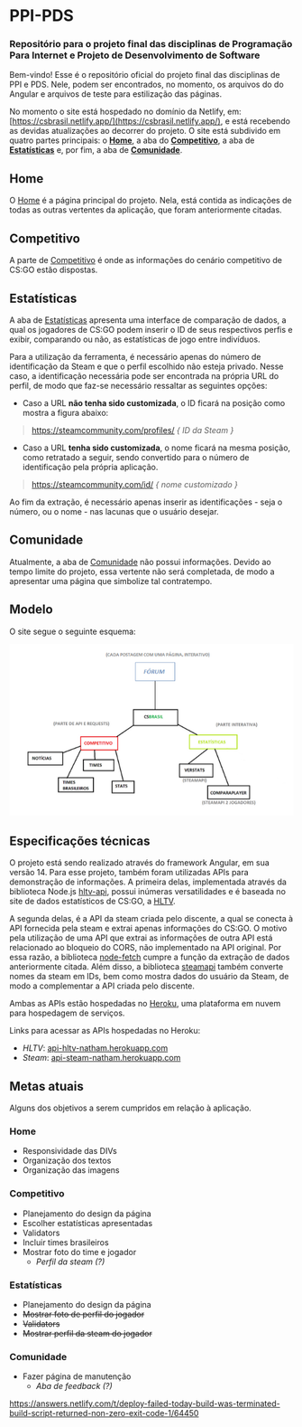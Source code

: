 # PPI-PDS
### Repositório para o projeto final das disciplinas de Programação Para Internet e Projeto de Desenvolvimento de Software

Bem-vindo! Esse é o repositório oficial do projeto final das disciplinas de PPI e PDS. Nele, podem ser encontrados, no momento, os arquivos do do Angular e arquivos de teste para estilização das páginas. 

No momento o site está hospedado no domínio da Netlify, em: [https://csbrasil.netlify.app/](https://csbrasil.netlify.app/), e está recebendo as devidas atualizações ao decorrer do projeto. O site está subdivido em quatro partes principais: o **[Home](https://csbrasil.netlify.app/)**, a aba do **[Competitivo](https://csbrasil.netlify.app/competitivo)**, a aba de **[Estatísticas](https://csbrasil.netlify.app/estatisticas)** e, por fim, a aba de **[Comunidade](https://csbrasil.netlify.app/comunidade)**.

## Home

O [Home](https://csbrasil.netlify.app/) é a página principal do projeto. Nela, está contida as indicações de todas as outras vertentes da aplicação, que foram anteriormente citadas.

## Competitivo

A parte de [Competitivo](https://csbrasil.netlify.app/competitivo) é onde as informações do cenário competitivo de CS:GO estão dispostas.

## Estatísticas

A aba de [Estatísticas](https://csbrasil.netlify.app/estatisticas) apresenta uma interface de comparação de dados, a qual os jogadores de CS:GO podem inserir o ID de seus respectivos perfis e exibir, comparando ou não, as estatísticas de jogo entre indivíduos.

Para a utilização da ferramenta, é necessário apenas do número de identificação da Steam e que o perfil escolhido não esteja privado. Nesse caso, a identificação necessária pode ser encontrada na própria URL do perfil, de modo que faz-se necessário ressaltar as seguintes opções: 

- Caso a URL **não tenha sido customizada**, o ID ficará na posição como mostra a figura abaixo: 

> https://steamcommunity.com/profiles/ *{ ID da Steam }*

- Caso a URL **tenha sido customizada**, o nome ficará na mesma posição, como retratado a seguir, sendo convertido para o número de identificação pela própria aplicação. 

> https://steamcommunity.com/id/ *{ nome customizado }*

Ao fim da extração, é necessário apenas inserir as identificações - seja o número, ou o nome - nas lacunas que o usuário desejar.

## Comunidade 

Atualmente, a aba de [Comunidade](https://csbrasil.netlify.app/comunidade) não possui informações. Devido ao tempo limite do projeto, essa vertente não será completada, de modo a apresentar uma página que simbolize tal contratempo.

## Modelo

O site segue o seguinte esquema:

![Esboço do site.](/imgmd/projeto-esboco.PNG "Esboço do Site")

## Especificações técnicas

O projeto está sendo realizado através do framework Angular, em sua versão 14. Para esse projeto, também foram utilizadas APIs para demonstração de informações. A primeira delas, implementada através da biblioteca Node.js [hltv-api](https://www.npmjs.com/package/hltv-api), possui inúmeras versatilidades e é baseada no site de dados estatísticos de CS:GO, a [HLTV](https://www.hltv.org/).

A segunda delas, é a API da steam criada pelo discente, a qual se conecta à API fornecida pela steam e extrai apenas informações do CS:GO. O motivo pela utilização de uma API que extrai as informações de outra API está relacionado ao bloqueio do CORS, não implementado na API original. Por essa razão, a biblioteca [node-fetch](https://www.npmjs.com/package/node-fetch) cumpre a função da extração de dados anteriormente citada. Além disso, a biblioteca [steamapi](https://www.npmjs.com/package/steamapi) também converte nomes da steam em IDs, bem como mostra dados do usuário da Steam, de modo a complementar a API criada pelo discente.

Ambas as APIs estão hospedadas no [Heroku](https://dashboard.heroku.com/), uma plataforma em nuvem para hospedagem de serviços.

Links para acessar as APIs hospedadas no Heroku:

- *HLTV*: [api-hltv-natham.herokuapp.com](https://api-hltv-natham.herokuapp.com/)
- *Steam*: [api-steam-natham.herokuapp.com](https://api-steam-natham.herokuapp.com/)

## Metas atuais

Alguns dos objetivos a serem cumpridos em relação à aplicação.

### Home

- Responsividade das DIVs
- Organização dos textos
- Organização das imagens

### Competitivo

- Planejamento do design da página
- Escolher estatísticas apresentadas
- Validators
- Incluir times brasileiros
- Mostrar foto do time e jogador
    - *Perfil da steam (?)*

### Estatísticas 

- Planejamento do design da página
- <s>Mostrar foto de perfil do jogador</s>
- <s>Validators</s>
- <s>Mostrar perfil da steam do jogador</s>

### Comunidade

- Fazer página de manutenção
    - *Aba de feedback (?)*

https://answers.netlify.com/t/deploy-failed-today-build-was-terminated-build-script-returned-non-zero-exit-code-1/64450
